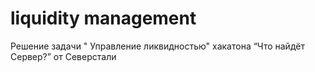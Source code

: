 # liquidity management
Решение задачи " Управление ликвидностью" хакатона  “Что найдёт Сервер?” от Северстали
